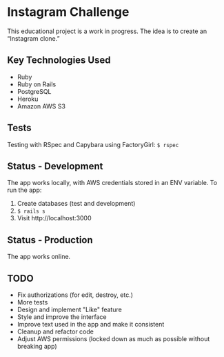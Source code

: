 # Instagram Challenge

This educational project is a work in progress.  The idea is to create an “Instagram clone.”

## Key Technologies Used

* Ruby
* Ruby on Rails
* PostgreSQL
* Heroku
* Amazon AWS S3

## Tests

Testing with RSpec and Capybara using FactoryGirl: `$ rspec`

## Status - Development

The app works locally, with AWS credentials stored in an ENV variable.  To run the app:

1) Create databases (test and development)
2) `$ rails s`
3) Visit http://localhost:3000

## Status - Production

The app works online.

## TODO

* Fix authorizations (for edit, destroy, etc.)
* More tests
* Design and implement "Like" feature
* Style and improve the interface
* Improve text used in the app and make it consistent
* Cleanup and refactor code
* Adjust AWS permissions (locked down as much as possible without breaking app)
